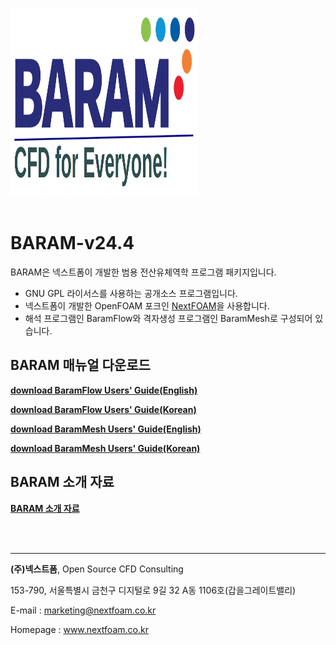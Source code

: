 <img src="https://github.com/nextfoam/baram-pages/raw/main/screenshots/baram-1.png" width="300" height="300"><br><br>


# BARAM-v24.4

BARAM은 넥스트폼이 개발한 범용 전산유체역학 프로그램 패키지입니다.

+ GNU GPL 라이서스를 사용하는 공개소스 프로그램입니다.
+ 넥스트폼이 개발한 OpenFOAM 포크인 [NextFOAM](https://github.com/nextfoam/nextfoam-cfd)을 사용합니다.
+ 해석 프로그램인 BaramFlow와 격자생성 프로그램인 BaramMesh로 구성되어 있습니다.

## BARAM 매뉴얼 다운로드

[**download BaramFlow Users' Guide(English)**](https://drive.google.com/file/d/1fWtrf7bhKVNgwrgEXFyf8SiL96PNFRGB/view?usp=sharing)

[**download BaramFlow Users' Guide(Korean)**](https://drive.google.com/file/d/1JZt3xxTY8mP6zzK2WlP_RQXDNGPXK_GO/view?usp=sharing)

[**download BaramMesh Users' Guide(English)**](https://drive.google.com/file/d/1KP1xLVkgZMZryOCcDKXVL2bBeTskDZUm/view?usp=sharing)

[**download BaramMesh Users' Guide(Korean)**](https://drive.google.com/file/d/1gsY5JocHbxsZvJ5Q8GPYVTAwGvPPvuUb/view?usp=sharing)

## BARAM 소개 자료
[**BARAM 소개 자료**](https://drive.google.com/file/d/1_cM_-SAKKk7F7wuJLorDl35EcAQYdAeC/view?usp=sharing)

<!---

2024.10

- BaramFlow에서 사용되는 용어들은 언어가 한글로 설정되었을 때의 단어를 기준으로 괄호 안에 영어일 때의 단어를 같이 표기하였다.
- 외부링크는 파란색으로, 참고문헌은 이탤릭체로 표기하였다.

--->

<br><br>

---
__(주)넥스트폼__, Open Source CFD Consulting

153-790, 서울특별시 금천구 디지털로 9길 32 A동 1106호(갑을그레이트밸리)

E-mail : marketing@nextfoam.co.kr

Homepage : www.nextfoam.co.kr


